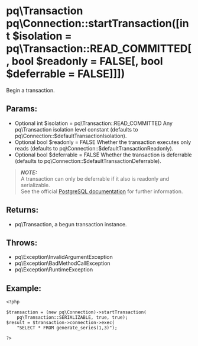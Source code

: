 # pq\Transaction pq\Connection::startTransaction([int $isolation = pq\Transaction::READ_COMMITTED[, bool $readonly = FALSE[, bool $deferrable = FALSE]]])

Begin a transaction.

## Params:

* Optional int $isolation = pq\Transaction::READ_COMMITTED  
  Any pq\Transaction isolation level constant  
  (defaults to pq\Connection::$defaultTransactionIsolation).
* Optional bool $readonly = FALSE  
  Whether the transaction executes only reads  
  (defaults to pq\Connection::$defaultTransactionReadonly).
* Optional bool $deferrable = FALSE  
  Whether the transaction is deferrable  
  (defaults to pq\Connection::$defaultTransactionDeferrable).

> ***NOTE:***  
  A transaction can only be deferrable if it also is readonly and serializable.  
  See the official [PostgreSQL documentation](http://www.postgresql.org/docs/current/static/sql-set-transaction.html) for further information.

## Returns:

* pq\Transaction, a begun transaction instance.

## Throws:

* pq\Exception\InvalidArgumentException
* pq\Exception\BadMethodCallException
* pq\Exception\RuntimeException


## Example:

	<?php
	
	$transaction = (new pq\Connection)->startTransaction(
		pq\Transaction::SERIALIZABLE, true, true);
	$result = $transaction->connection->exec(
		"SELECT * FROM generate_series(1,3)");
	
	?>
